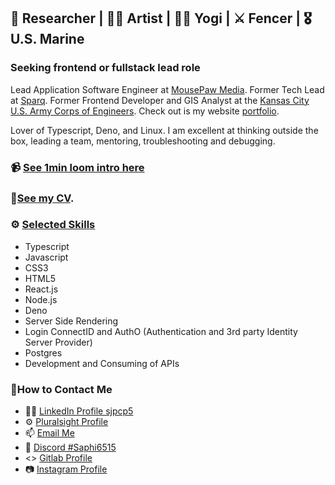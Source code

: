 ## 🔭 Researcher | 🧑‍🎨 Artist | 🧘‍♀️ Yogi | ⚔️ Fencer | 🎖️ U.S. Marine 

### Seeking frontend or fullstack lead role

Lead Application Software Engineer at [MousePaw Media](https://gitlab.mousepawmedia.com/sjpociluyko). Former Tech Lead at [Sparq](https://www.teamsparq.com/). Former Frontend Developer and GIS Analyst at the [Kansas City U.S. Army Corps of Engineers](https://www.nwk.usace.army.mil/). Check out is my website [portfolio](https://www.cleverciphers.dev).

Lover of Typescript, Deno, and Linux. I am excellent at thinking outside the box, leading a team, mentoring, troubleshooting and debugging.

### 📹 [See 1min loom intro here](https://www.loom.com/share/5a93f61e0b524636a0b3d086d36d41d5?sid=1439cb8e-37a4-48a8-8962-9bc9b2b69289)

### 👀[See my CV]().

### ⚙️ [Selected Skills](https://github.com/sjpcp5/sjpcp5/blob/main/skill_list.md)
- Typescript
- Javascript
- CSS3
- HTML5
- React.js
- Node.js
- Deno
- Server Side Rendering
- Login ConnectID and AuthO (Authentication and 3rd party Identity Server Provider)
- Postgres
- Development and Consuming of APIs

### 📱How to Contact Me
- 🕵️‍♀️ [LinkedIn Profile sjpcp5](https://www.linkedin.com/in/sjpcp5)
- ⚙️ [Pluralsight Profile](https://app.pluralsight.com/profile/saphirah-pociluyko)
- 📫 [Email Me](mailto:sjpcp5@gmail.com)
- 🎲 [Discord #Saphi6515](https://www.discord.com/)
- <> [Gitlab Profile](https://gitlab.com/sjpcp5)
- 📷 [Instagram Profile](https://www.instagram.com/zingyp/)
  


